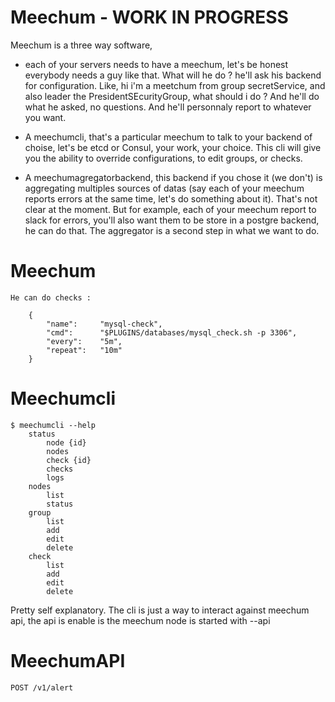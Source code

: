 # Meechum - WORK IN PROGRESS

Meechum is a three way software,

- each of your servers needs to have a meechum, let's be honest everybody
 needs a guy like that. What will he do ? he'll ask his backend for
 configuration. Like, hi i'm a meetchum from group secretService, and also
 leader the PresidentSEcurityGroup, what should i do ? And he'll do what he asked, no questions. And he'll personnaly report to whatever you want.
 
- A meechumcli, that's a particular meechum to talk to your backend of choise, let's be etcd or Consul, your work, your choice. This cli will give you the ability to override configurations, to edit groups, or checks.
 
- A meechumagregatorbackend, this backend if you chose it (we don't) is aggregating multiples sources of datas (say each of your meechum reports errors at the same time, let's do something about it). That's not clear at the moment. But for example, each of your meechum report to slack for errors, you'll also want them to be store in a postgre backend, he can do that. The aggregator is a second step in what we want to do.

# Meechum

    He can do checks :
        
        {
            "name":     "mysql-check",
            "cmd":      "$PLUGINS/databases/mysql_check.sh -p 3306",
            "every":    "5m",
            "repeat":   "10m"
        }

# Meechumcli

    $ meechumcli --help
        status
            node {id}
            nodes
            check {id}
            checks
            logs
        nodes
            list
            status
        group
            list
            add
            edit
            delete
        check
            list
            add
            edit
            delete

Pretty self explanatory. The cli is just a way to interact against meechum api,
the api is enable is the meechum node is started with --api

# MeechumAPI

    POST /v1/alert
